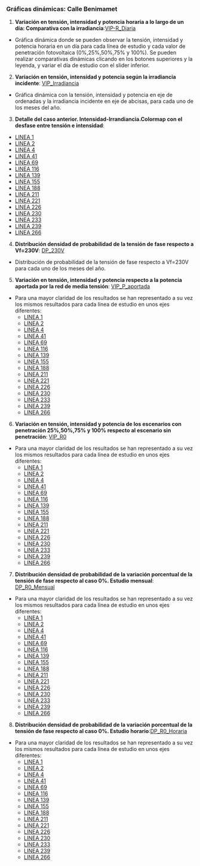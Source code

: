 ### Gráficas dinámicas: Calle Benimamet

1. **Variación en tensión, intensidad y potencia horaria a lo largo de un día: Comparativa con la irradiancia**:[VIP-R_Diaria](https://juliauru.github.io/D.Benimamet/Curva_diaria_1.html)
* Gráfica dinámica donde se pueden observar la tensión, intensidad y potencia horaria en un día para cada línea de estudio y cada valor de penetración fotovoltaica (0%,25%,50%,75% y 100%). Se pueden realizar comparativas dinámicas clicando en los botones superiores y la leyenda, y variar el día de estudio con el slider inferior.
2. **Variación en tensión, intensidad y potencia según la irradiancia incidente**: [VIP_Irradiancia](https://juliauru.github.io/D.Benimamet/VIP_anual_TY_2.html)
* Gráfica dinámica con la tensión, intensidad y potencia en eje de ordenadas y la irradiancia incidente en eje de abcisas, para cada uno de los meses del año.
3. **Detalle del caso anterior. Intensidad-Irrandiancia.Colormap con el desfase entre tensión e intensidad**:
  * [LINEA 1](https://juliauru.github.io/D.Benimamet/Iangle_9/Ia_line1.html)
  * [LINEA 2](https://juliauru.github.io/D.Benimamet/Iangle_9/Ia_line2.html)
  * [LINEA 4](https://juliauru.github.io/D.Benimamet/Iangle_9/Ia_line4.html)
  * [LINEA 41](https://juliauru.github.io/D.Benimamet/Iangle_9/Ia_line41.html)
  * [LINEA 69](https://juliauru.github.io/D.Benimamet/Iangle_9/Ia_line69.html)
  * [LINEA 116](https://juliauru.github.io/D.Benimamet/Iangle_9/Ia_line116.html)
  * [LINEA 139](https://juliauru.github.io/D.Benimamet/Iangle_9/Ia_line139.html)
  * [LINEA 155](https://juliauru.github.io/D.Benimamet/Iangle_9/Ia_line155.html)
  * [LINEA 188](https://juliauru.github.io/D.Benimamet/Iangle_9/Ia_line188.html)
  * [LINEA 211](https://juliauru.github.io/D.Benimamet/Iangle_9/Ia_line211.html)
  * [LINEA 221](https://juliauru.github.io/D.Benimamet/Iangle_9/Ia_line221.html)
  * [LINEA 226](https://juliauru.github.io/D.Benimamet/Iangle_9/Ia_line226.html)
  * [LINEA 230](https://juliauru.github.io/D.Benimamet/Iangle_9/Ia_line230.html)
  * [LINEA 233](https://juliauru.github.io/D.Benimamet/Iangle_9/Ia_line233.html)
  * [LINEA 239](https://juliauru.github.io/D.Benimamet/Iangle_9/Ia_line239.html)
  * [LINEA 266](https://juliauru.github.io/D.Benimamet/Iangle_9/Ia_line266.html)
4. **Distribución densidad de probabilidad de la tensión de fase respecto a Vf=230V**: [DP_230V](https://juliauru.github.io/D.Benimamet/Densidad_Probabilidad_3.html)
* Distribución de probabilidad de la tensión de fase respecto a Vf=230V para cada uno de los meses del año.
5. **Variación en tensión, intensidad y potencia respecto a la potencia aportada por la red de media tensión**: [VIP_P_aportada](https://juliauru.github.io/D.Benimamet/VIP_anual_CG_4.html)

* Para una mayor claridad de los resultados se han representado a su vez los mismos resultados para cada línea de estudio en unos ejes diferentes:
  * [LINEA 1](https://juliauru.github.io/D.Benimamet/R_Autoconsumo_4/CG_line1.html)
  * [LINEA 2](https://juliauru.github.io/D.Benimamet/R_Autoconsumo_4/CG_line2.html)
  * [LINEA 4](https://juliauru.github.io/D.Benimamet/R_Autoconsumo_4/CG_line4.html)
  * [LINEA 41](https://juliauru.github.io/D.Benimamet/R_Autoconsumo_4/CG_line41.html)
  * [LINEA 69](https://juliauru.github.io/D.Benimamet/R_Autoconsumo_4/CG_line69.html)
  * [LINEA 116](https://juliauru.github.io/D.Benimamet/R_Autoconsumo_4/CG_line116.html)
  * [LINEA 139](https://juliauru.github.io/D.Benimamet/R_Autoconsumo_4/CG_line139.html)
  * [LINEA 155](https://juliauru.github.io/D.Benimamet/R_Autoconsumo_4/CG_line155.html)
  * [LINEA 188](https://juliauru.github.io/D.Benimamet/R_Autoconsumo_4/CG_line188.html)
  * [LINEA 211](https://juliauru.github.io/D.Benimamet/R_Autoconsumo_4/CG_line211.html)
  * [LINEA 221](https://juliauru.github.io/D.Benimamet/R_Autoconsumo_4/CG_line221.html)
  * [LINEA 226](https://juliauru.github.io/D.Benimamet/R_Autoconsumo_4/CG_line226.html)
  * [LINEA 230](https://juliauru.github.io/D.Benimamet/R_Autoconsumo_4/CG_line230.html)
  * [LINEA 233](https://juliauru.github.io/D.Benimamet/R_Autoconsumo_4/CG_line233.html)
  * [LINEA 239](https://juliauru.github.io/D.Benimamet/R_Autoconsumo_4/CG_line239.html)
  * [LINEA 266](https://juliauru.github.io/D.Benimamet/R_Autoconsumo_4/CG_line266.html)
6. **Variación en tensión, intensidad y potencia de los escenarios con penetración 25%,50%,75% y 100% respecto al escenario sin penetración**: [VIP_R0](https://juliauru.github.io/D.Benimamet/VIP_anual_R_0_5.html)

* Para una mayor claridad de los resultados se han representado a su vez los mismos resultados para cada línea de estudio en unos ejes diferentes:
  * [LINEA 1](https://juliauru.github.io/D.Benimamet/R0_5/R0_line1.html)
  * [LINEA 2](https://juliauru.github.io/D.Benimamet/R0_5/R0_line2.html)
  * [LINEA 4](https://juliauru.github.io/D.Benimamet/R0_5/R0_line4.html)
  * [LINEA 41](https://juliauru.github.io/D.Benimamet/R0_5/R0_line41.html)
  * [LINEA 69](https://juliauru.github.io/D.Benimamet/R0_5/R0_line69.html)
  * [LINEA 116](https://juliauru.github.io/D.Benimamet/R0_5/R0_line116.html)
  * [LINEA 139](https://juliauru.github.io/D.Benimamet/R0_5/R0_line139.html)
  * [LINEA 155](https://juliauru.github.io/D.Benimamet/R0_5/R0_line155.html)
  * [LINEA 188](https://juliauru.github.io/D.Benimamet/R0_5/R0_line188.html)
  * [LINEA 211](https://juliauru.github.io/D.Benimamet/R0_5/R0_line211.html)
  * [LINEA 221](https://juliauru.github.io/D.Benimamet/R0_5/R0_line221.html)
  * [LINEA 226](https://juliauru.github.io/D.Benimamet/R0_5/R0_line226.html)
  * [LINEA 230](https://juliauru.github.io/D.Benimamet/R0_5/R0_line230.html)
  * [LINEA 233](https://juliauru.github.io/D.Benimamet/R0_5/R0_line233.html)
  * [LINEA 239](https://juliauru.github.io/D.Benimamet/R0_5/R0_line239.html)
  * [LINEA 266](https://juliauru.github.io/D.Benimamet/R0_5/R0_line266.html)
  
7. **Distribución densidad de probabilidad de la variación porcentual de la tensión de fase respecto al caso 0%. Estudio mensual**: [DP_R0_Mensual](https://juliauru.github.io/D.Benimamet/R0_VIP_6.html)
* Para una mayor claridad de los resultados se han representado a su vez los mismos resultados para cada línea de estudio en unos ejes diferentes:
  * [LINEA 1](https://juliauru.github.io/D.Benimamet/R0_VIP_6/R0_line1.html)
  * [LINEA 2](https://juliauru.github.io/D.Benimamet/R0_VIP_6/R0_line2.html)
  * [LINEA 4](https://juliauru.github.io/D.Benimamet/R0_VIP_6/R0_line4.html)
  * [LINEA 41](https://juliauru.github.io/D.Benimamet/R0_VIP_6/R0_line41.html)
  * [LINEA 69](https://juliauru.github.io/D.Benimamet/R0_VIP_6/R0_line69.html)
  * [LINEA 116](https://juliauru.github.io/D.Benimamet/R0_VIP_6/R0_line116.html)
  * [LINEA 139](https://juliauru.github.io/D.Benimamet/R0_VIP_6/R0_line139.html)
  * [LINEA 155](https://juliauru.github.io/D.Benimamet/R0_VIP_6/R0_line155.html)
  * [LINEA 188](https://juliauru.github.io/D.Benimamet/R0_VIP_6/R0_line188.html)
  * [LINEA 211](https://juliauru.github.io/D.Benimamet/R0_VIP_6/R0_line211.html)
  * [LINEA 221](https://juliauru.github.io/D.Benimamet/R0_VIP_6/R0_line221.html)
  * [LINEA 226](https://juliauru.github.io/D.Benimamet/R0_VIP_6/R0_line226.html)
  * [LINEA 230](https://juliauru.github.io/D.Benimamet/R0_VIP_6/R0_line230.html)
  * [LINEA 233](https://juliauru.github.io/D.Benimamet/R0_VIP_6/R0_line233.html)
  * [LINEA 239](https://juliauru.github.io/D.Benimamet/R0_VIP_6/R0_line239.html)
  * [LINEA 266](https://juliauru.github.io/D.Benimamet/R0_VIP_6/R0_line266.html)
  
 8. **Distribución densidad de probabilidad de la variación porcentual de la tensión de fase respecto al caso 0%. Estudio horario**:[DP_R0_Horaria](https://juliauru.github.io/D.Benimamet/R0_VIP_h_8.html)
 
* Para una mayor claridad de los resultados se han representado a su vez los mismos resultados para cada línea de estudio en unos ejes diferentes:
  * [LINEA 1](https://juliauru.github.io/D.Benimamet/R0_VIP_h_8/R0_h_line1.html)
  * [LINEA 2](https://juliauru.github.io/D.Benimamet/R0_VIP_h_8/R0_h_line2.html)
  * [LINEA 4](https://juliauru.github.io/D.Benimamet/R0_VIP_h_8/R0_h_line4.html)
  * [LINEA 41](https://juliauru.github.io/D.Benimamet/R0_VIP_h_8/R0_h_line41.html)
  * [LINEA 69](https://juliauru.github.io/D.Benimamet/R0_VIP_h_8/R0_h_line69.html)
  * [LINEA 116](https://juliauru.github.io/D.Benimamet/R0_VIP_h_8/R0_h_line116.html)
  * [LINEA 139](https://juliauru.github.io/D.Benimamet/R0_VIP_h_8/R0_h_line139.html)
  * [LINEA 155](https://juliauru.github.io/D.Benimamet/R0_VIP_h_8/R0_h_line155.html)
  * [LINEA 188](https://juliauru.github.io/D.Benimamet/R0_VIP_h_8/R0_h_line188.html)
  * [LINEA 211](https://juliauru.github.io/D.Benimamet/R0_VIP_h_8/R0_h_line211.html)
  * [LINEA 221](https://juliauru.github.io/D.Benimamet/R0_VIP_h_8/R0_h_line221.html)
  * [LINEA 226](https://juliauru.github.io/D.Benimamet/R0_VIP_h_8/R0_h_line226.html)
  * [LINEA 230](https://juliauru.github.io/D.Benimamet/R0_VIP_h_8/R0_h_line230.html)
  * [LINEA 233](https://juliauru.github.io/D.Benimamet/R0_VIP_h_8/R0_h_line233.html)
  * [LINEA 239](https://juliauru.github.io/D.Benimamet/R0_VIP_h_8/R0_h_line239.html)
  * [LINEA 266](https://juliauru.github.io/D.Benimamet/R0_VIP_h_8/R0_h_line266.html) 
